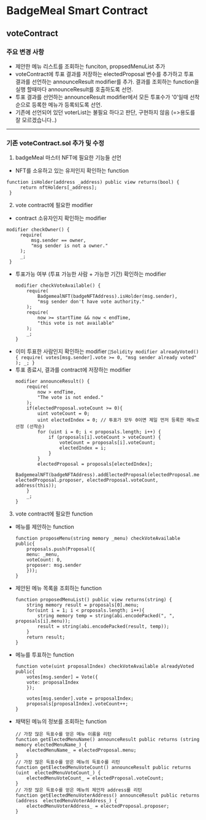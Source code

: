# BadgeMeal Smart Contract

## voteContract
### 주요 변경 사항
- 제안한 메뉴 리스트를 조회하는 funciton, propsedMenuList 추가
- voteContract에 투표 결과를 저장하는 electedProposal 변수를 추가하고 투표 결과를 선언하는 announceResult modifier를 추가. 결과를 조회하는 function을 실행 할때마다 announceResult를 호출하도록 선언.
- 투표 결과를 선언하는 announceResult modifier에서 모든 투표수가 '0'일때 선착순으로 등록한 메뉴가 등록되도록 선언.
- 기존에 선언되어 있던 voterList는 불필요 하다고 판단, 구현하지 않음 (=>용도를 잘 모르겠습니다..)
***

### 기존 voteContract.sol 추가 및 수정

1. badgeMeal 마스터 NFT에 필요한 기능들 선언
  - NFT를 소유하고 있는 유저인지 확인하는 function
   ```Solidity
function isHolder(address _address) public view returns(bool) {
		return nftHolders[_address];
	}
   ```
2.  vote contract에 필요한 modifier
  - contract 소유자인지 확인하는 modifier
   ```Solidity
modifier checkOwner() {
		require(
			msg.sender == owner,
			"msg sender is not a owner."
		);
		_;
	}
   ```    
  - 투표가능 여부 (투표 가능한 사람 + 가능한 기간) 확인하는 modifier
    ```Solidity
	modifier checkVoteAvailable() {
		require(
			BadgemealNFT(badgeNFTAddress).isHolder(msg.sender),
			"msg sender don't have vote authority."
		);
		require(
			now >= startTime && now < endTime,
			"this vote is not available"
		);
		_;
	}
    ```
  -  이미 투표한 사람인지 확인하는 modifier
    ```Solidity
	modifier alreadyVoted() {
		require(
			votes[msg.sender].vote >= 0,
			"msg sender already voted"
		);
		_;
	}
    ```    
 -  투표 종료시, 결과를 contract에 저장하는 modifier
    ```Solidity
	modifier announceResult() {
		require(
			now > endTime,
			"The vote is not ended."
		);
		if(electedProposal.voteCount >= 0){
			uint voteCount = 0;
			uint electedIndex = 0; // 투표가 모두 0이면 제일 먼저 등록한 메뉴로 선정 (선착순)
			for (uint i = 0; i < proposals.length; i++) {
				if (proposals[i].voteCount > voteCount) {
					voteCount = proposals[i].voteCount;
					electedIndex = i;
				}
			}
			electedProposal = proposals[electedIndex];
			BadgemealNFT(badgeNFTAddress).addElectedProposal(electedProposal.menu, electedProposal.proposer, electedProposal.voteCount, address(this));
		}
		_;
	}
    ```    

3.  vote contract에 필요한 function
 -  메뉴를 제안하는 function
    ```Solidity
	function proposeMenu(string memory _menu) checkVoteAvailable public{
		proposals.push(Proposal({
		menu: _menu,
		voteCount: 0,
		proposer: msg.sender
		}));
	}
    ```    
 -  제안된 메뉴 목록을 조회하는 function
    ```Solidity
	function proposedMenuList() public view returns(string) {
		string memory result = proposals[0].menu;
		for(uint i = 1; i < proposals.length; i++){
			string memory temp = string(abi.encodePacked(", ", proposals[i].menu));
			result = string(abi.encodePacked(result, temp));
		}
		return result;
	}
    ```    
 -  메뉴를 투표하는 function
    ```Solidity
	function vote(uint proposalIndex) checkVoteAvailable alreadyVoted public{
		votes[msg.sender] = Vote({
		vote: proposalIndex
		});

		votes[msg.sender].vote = proposalIndex;
		proposals[proposalIndex].voteCount++;
	}
    ```    
 -  채택된 메뉴의 정보를 조회하는 function
    ```Solidity
	// 가장 많은 득표수를 얻은 메뉴 이름을 리턴
	function getElectedMenuName() announceResult public returns (string memory electedMenuName_) {
		electedMenuName_ = electedProposal.menu;
	}
	// 가장 많은 득표수를 얻은 메뉴의 득표수를 리턴
	function getElectedMenuVoteCount() announceResult public returns (uint  electedMenuVoteCount_) {
		electedMenuVoteCount_ = electedProposal.voteCount;
	}
	// 가장 많은 득표수를 얻은 메뉴의 제안자 address를 리턴
	function getElectedMenuVoterAddress() announceResult public returns (address  electedMenuVoterAddress_) {
		electedMenuVoterAddress_ = electedProposal.proposer;
	}
    ``` 
